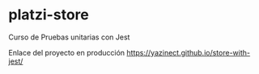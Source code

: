 # platzi-store
Curso de Pruebas unitarias con Jest

Enlace del proyecto en producción
https://yazinect.github.io/store-with-jest/

